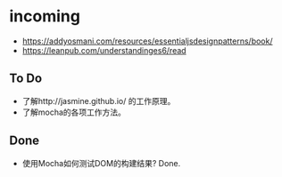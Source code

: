 # incoming

* https://addyosmani.com/resources/essentialjsdesignpatterns/book/
* https://leanpub.com/understandinges6/read

To Do
-----
* 了解http://jasmine.github.io/ 的工作原理。
* 了解mocha的各项工作方法。

Done
----
* 使用Mocha如何测试DOM的构建结果? Done. 

